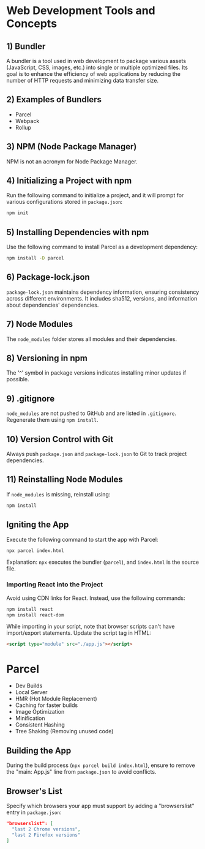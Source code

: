 <!-- 1) Bundler : A bundler is a tool or software that is used in web development to bundle or package together various assets, such as JavaScript, CSS, images, and other files, into a single or multiple optimized files. The goal of a bundler is to improve the efficiency of web applications by reducing the number of HTTP requests required to load a page and by minimizing the size of the transferred data.

2) Examples of Bundler : parel , weed ,webpack



3) NPM is not Node package manager 

4) npm init  //It will ask many things which all will be stored in package.json
5) npm install -d parcel ==> -d means it is required only for development not for production
//install parcel as well their depencenies 

6) package-lock.json ==> basically takes away the excuse of "It works on my machine but not on server . I dont know why". Stores all the depencies in the file. maintains integrity using sha512 , versions , if it is only for dev or not , and that depencies's dependencies.
//transitive depencies

7) node modules : folder stores all the modules , their depencies and their depencies and so on 

8) '^' this sign in package versions means that please install minor updates if possible. But only minor not major.

9) .gitignore : node modules are not puched on github. therefore we will store it in gitignore. 
but why we dont push them? Because we can simply regenrate them from our package and package-lock. 

10) we always puch package.json and package-lock.json on the git because they maintain a note of all out project and its depencies need

11) if node_modules is missing , we can reinstall it using "npm install"

## igniting the app 
Command : npx parcel index.html 
explanation : npx bundler source

NPX is for execution 

CDN links is not a good way to bring react into out project. 
Reasons : fetching(network call to unpkg) is costly

Therefore, we will use "npm install react", "npm install react-dom"

//npm i is a short form of npm install

At this time we will we getting error , tp deal with them we have to import react and reactDOM from their files(in the node modules). Therefore we will write :
""
    import React from "react";
    import ReactDOM from "react-dom/client"
""
but this will throw an error that browser scripts cant have import and export  because normal javascript can not have import/export statement.

Therefore in the linking of 
<script src = "./app.js"></script>
we will have to define its type to be module
<script type = "module" src = "./app.js"></script>

# Parcel
 - Dev Builds
 - Local Server
 - HMR : Hot Module Replacement //AUtomatically refreshs the page when we save some changes in the code
 - File watching algo written in C++
 - Builds app faster as uses caching in the backend
 - Image Optimization
 - Minification
 - Consistent Hashing
 - Tree Shaking : Removing unused code(including functions) from the code to make it light weight

## Building the app
 WHile building(npx parcwl build index.html) the app, make sure to remove "main : App.js" line from package.json ele wise you will get error of conflict between index.html and app.js

 ## Browser's List
 To add which browsers should my app must-support , we will add 
 "browserlist" : [Name off all the broswers in this array] 
 into out package.json file. Now the app will surely work on them , and might ot n=might not work on the other browsers  
 for example write :
 "browserlist" : [
    "last 2 Chrome version",
    "last 2 FireFox version"
 ] -->



# Web Development Tools and Concepts

## 1) Bundler

A bundler is a tool used in web development to package various assets (JavaScript, CSS, images, etc.) into single or multiple optimized files. Its goal is to enhance the efficiency of web applications by reducing the number of HTTP requests and minimizing data transfer size.

## 2) Examples of Bundlers

- Parcel
- Webpack
- Rollup

## 3) NPM (Node Package Manager)

NPM is not an acronym for Node Package Manager.

## 4) Initializing a Project with npm

Run the following command to initialize a project, and it will prompt for various configurations stored in `package.json`:

```bash
npm init
```

## 5) Installing Dependencies with npm

Use the following command to install Parcel as a development dependency:

```bash
npm install -D parcel
```

## 6) Package-lock.json

`package-lock.json` maintains dependency information, ensuring consistency across different environments. It includes sha512, versions, and information about dependencies' dependencies.

## 7) Node Modules

The `node_modules` folder stores all modules and their dependencies.

## 8) Versioning in npm

The '^' symbol in package versions indicates installing minor updates if possible.

## 9) .gitignore

`node_modules` are not pushed to GitHub and are listed in `.gitignore`. Regenerate them using `npm install`.

## 10) Version Control with Git

Always push `package.json` and `package-lock.json` to Git to track project dependencies.

## 11) Reinstalling Node Modules

If `node_modules` is missing, reinstall using:

```bash
npm install
```

## Igniting the App

Execute the following command to start the app with Parcel:

```bash
npx parcel index.html
```

Explanation: `npx` executes the bundler (`parcel`), and `index.html` is the source file.

### Importing React into the Project

Avoid using CDN links for React. Instead, use the following commands:

```bash
npm install react
npm install react-dom
```

While importing in your script, note that browser scripts can't have import/export statements. Update the script tag in HTML:

```html
<script type="module" src="./app.js"></script>
```

# Parcel

- Dev Builds
- Local Server
- HMR (Hot Module Replacement)
- Caching for faster builds
- Image Optimization
- Minification
- Consistent Hashing
- Tree Shaking (Removing unused code)

## Building the App

During the build process (`npx parcel build index.html`), ensure to remove the "main: App.js" line from `package.json` to avoid conflicts.

## Browser's List

Specify which browsers your app must support by adding a "browserslist" entry in `package.json`:

```json
"browserslist": [
  "last 2 Chrome versions",
  "last 2 Firefox versions"
]
```
```